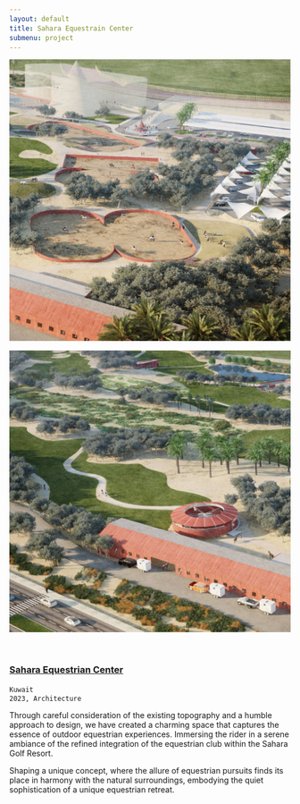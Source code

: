 ```yaml
---
layout: default
title: Sahara Equestrain Center
submenu: project
---
```


![Sahara Equestrain Center](/works/07_sahara-equestrian-center/01-min.jpg)

![Sahara Equestrain Center](/works/07_sahara-equestrian-center/02-min.jpg)

<br id="scr-to-here" />

### [Sahara Equestrian Center](#navigation-content)

	Kuwait
	2023, Architecture

Through careful consideration of the existing topography and a humble approach to design, we have created a charming space that captures the essence of outdoor equestrian experiences. Immersing the rider in a serene ambiance of the refined integration of the equestrian club within the Sahara Golf Resort.

Shaping a unique concept, where the allure of equestrian pursuits finds its place in harmony with the natural surroundings, embodying the quiet sophistication of a unique equestrian retreat.

